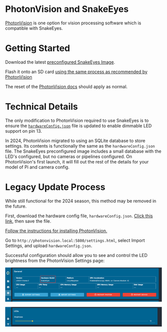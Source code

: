# PhotonVision and SnakeEyes

[PhotonVision](https://photonvision.org) is one option for vision processing software which is compatible with SnakeEyes.

# Getting Started

Download the latest [preconfigured SnakeEyes Image](https://github.com/PlayingWithFusion/SnakeEyesDocs/releases).

Flash it onto an SD card [using the same process as recommended by PhotonVision](https://docs.photonvision.org/en/latest/docs/getting-started/installation/sw_install/raspberry-pi.html)

The reset of the [PhotonVision docs](https://docs.photonvision.org/en/latest/index.html) should apply as normal.

# Technical Details

The only modification to PhotonVision required to use SnakeEyes is to ensure the [`hardwareConfig.json`](hardwareConfig.json) file is updated to enable dimmable LED support on pin 13.

In 2024, PhotonVision migrated to using an SQLite database to store settings. Its contents is functionally the same as the `hardwareConfig.json` file. The SnakeEyes preconfigured image includes a small database with the LED's configured, but no cameras or pipelines configured. On PhotonVision's first launch, it will fill out the rest of the details for your model of Pi and camera config.

# Legacy Update Process

While still functional for the 2024 season, this method may be removed in the future. 

First, download the hardware config file, `hardwareConfig.json`. [Click this link](https://raw.githubusercontent.com/PlayingWithFusion/SnakeEyesDocs/master/PhotonVision/hardwareConfig.json), then save the file.

[Follow the instructions for installing PhotonVision.](https://docs.photonvision.org/en/latest/docs/getting-started/installation/coprocessor-image.html#raspberry-pi-installation)

Go to `http://photonvision.local:5800/settings.html`, select Import Settings, and upload `hardwareConfig.json`.

Successful configuration should allow you to see and control the LED brightness from the PhotonVision Settings page:

![hardware config](/img/pv_hwcfg.png)

![LED slider](/img/pv_leds.png)


